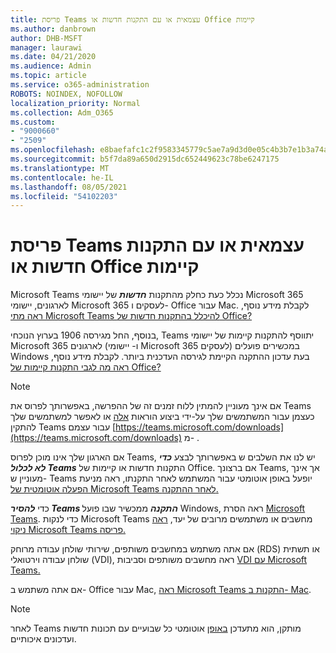 ```yaml
---
title: פריסת Teams עצמאית או עם התקנות חדשות או Office קיימות
ms.author: danbrown
author: DHB-MSFT
manager: laurawi
ms.date: 04/21/2020
ms.audience: Admin
ms.topic: article
ms.service: o365-administration
ROBOTS: NOINDEX, NOFOLLOW
localization_priority: Normal
ms.collection: Adm_O365
ms.custom:
- "9000660"
- "2509"
ms.openlocfilehash: e8baefafc1c2f9583345779c5ae7a9d3d0e05c4b3b7e1b3a74a9a22f7ceed02a
ms.sourcegitcommit: b5f7da89a650d2915dc652449623c78be6247175
ms.translationtype: MT
ms.contentlocale: he-IL
ms.lasthandoff: 08/05/2021
ms.locfileid: "54102203"
---
```

# <a name="deploying-teams-as-standalone-or-with-new-or-existing-office-installations"></a>פריסת Teams עצמאית או עם התקנות חדשות או Office קיימות

Microsoft Teams נכלל כעת כחלק מהתקנות ***חדשות*** של יישומי Microsoft 365 לארגונים, יישומי Microsoft 365 לעסקים ו- Office עבור Mac. לקבלת מידע נוסף, [ראה מתי Microsoft Teams להיכלל בהתקנות חדשות של Office?](https://docs.microsoft.com/deployoffice/teams-install#when-will-microsoft-teams-start-being-included-with-new-installations-of-microsoft-365-apps)

בנוסף, החל מגירסה 1906 בערוץ הנוכחי, Teams  יתווסף להתקנות קיימות של יישומי Microsoft 365 לארגונים (ו- יישומי Microsoft 365 לעסקים) במכשירים פועלים Windows בעת עדכון ההתקנה הקיימת לגירסה העדכנית ביותר. לקבלת מידע נוסף, [ראה מה לגבי התקנות קיימות של Office?](https://docs.microsoft.com/deployoffice/teams-install#what-about-existing-installations-of-microsoft-365-apps)

> [!NOTE]
> אם אינך מעוניין להמתין ללוח זמנים זה של ההפרשה, באפשרותך לפרוס את Teams כעצמן עבור המשתמשים שלך על-ידי ביצוע הוראות [אלה](https://docs.microsoft.com/MicrosoftTeams/msi-deployment) או לאפשר למשתמשים שלך להתקין Teams עבור עצמם [https://teams.microsoft.com/downloads](https://teams.microsoft.com/downloads) מ- .

אם הארגון שלך אינו מוכן לפרוס Teams, יש לנו את השלבים ש באפשרותך [](https://docs.microsoft.com/deployoffice/teams-install#how-to-exclude-microsoft-teams-from-new-installations-of-microsoft-365-apps) לבצע [](https://docs.microsoft.com/deployoffice/teams-install#use-group-policy-to-control-the-installation-of-microsoft-teams) ***כדי לא לכלול Teams*** התקנות חדשות או קיימות של Office. אם ברצונך Teams, אך אינך מעוניין ש- Teams יופעל באופן אוטומטי עבור המשתמש לאחר התקנתו, ראה מניעת [הפעלה אוטומטית של Microsoft Teams לאחר ההתקנה.](https://docs.microsoft.com/deployoffice/teams-install#use-group-policy-to-prevent-microsoft-teams-from-starting-automatically-after-installation)

כדי ***להסיר Teams התקנה*** ממכשיר שבו פועל Windows, ראה הסרת [Microsoft Teams](https://support.office.com/article/3b159754-3c26-4952-abe7-57d27f5f4c81). כדי לנקות Microsoft Teams מחשבים או משתמשים מרובים של יעד, [ראה ניקוי Microsoft Teams פריסה.](https://docs.microsoft.com/microsoftteams/scripts/powershell-script-teams-deployment-clean-up)

אם אתה משתמש במחשבים משותפים, שירותי שולחן עבודה מרוחק (RDS) או תשתית שולחן עבודה וירטואלי (VDI), ראה מחשבים משותפים וסביבות [VDI עם Microsoft Teams.](https://docs.microsoft.com/deployoffice/teams-install#shared-computer-and-vdi-environments-with-microsoft-teams)

אם אתה משתמש ב- Office עבור Mac, [ראה Microsoft Teams התקנות ב- Mac](https://docs.microsoft.com/deployoffice/teams-install#microsoft-teams-installations-on-a-mac).

> [!NOTE]
> לאחר Teams מותקן, הוא מתעדכן [באופן](https://docs.microsoft.com/deployoffice/teams-install#feature-and-quality-updates-for-microsoft-teams) אוטומטי כל שבועיים עם תכונות חדשות ועדכונים איכותיים. 
